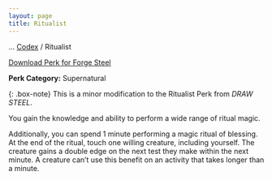 ```yaml
---
layout: page
title: Ritualist
---
```

<span class="breadcrumbs" markdown="1">... [Codex](/codex) / Ritualist</span>

<div class="download-container"><a class="download-file" href="/assets/forge-steel/Ritualist.drawsteel-perk"><span class="download-icon"><i class="fa fa-download"></i></span><span class="download-text">Download Perk for Forge Steel</span></a></div>

**Perk Category:** Supernatural

{: .box-note}
This is a minor modification to the Ritualist Perk from *DRAW STEEL*.

You gain the knowledge and ability to perform a wide range of ritual magic.

Additionally, you can spend 1 minute performing a magic ritual of blessing. At the end of the ritual, touch one willing creature, including yourself. The creature gains a double edge on the next test they make within the next minute. A creature can’t use this benefit on an activity that takes longer than a minute.